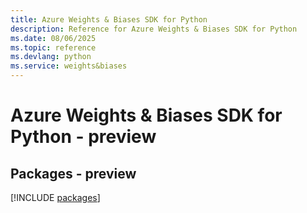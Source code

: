 ```yaml
---
title: Azure Weights & Biases SDK for Python
description: Reference for Azure Weights & Biases SDK for Python
ms.date: 08/06/2025
ms.topic: reference
ms.devlang: python
ms.service: weights&biases
---
```

# Azure Weights & Biases SDK for Python - preview
## Packages - preview
[!INCLUDE [packages](weights-&-biases-index.md)]